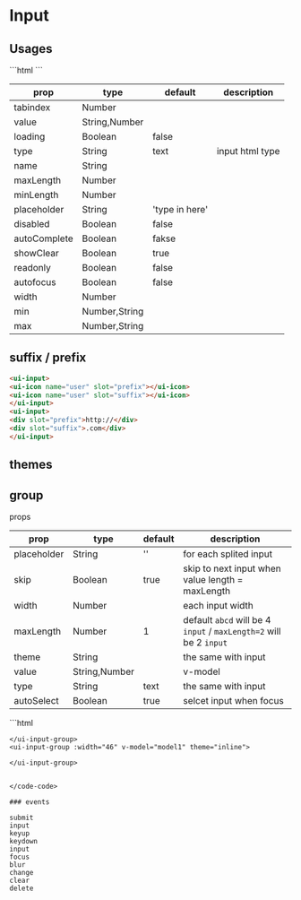 # Input


## Usages

<input-index></input-index>

<code-code>
 ```html
<ui-input></ui-input>
 <ui-input disabled v-model="disabled"></ui-input>
 <ui-input readonly v-model="readonly"></ui-input>
 <ui-input loading></ui-input>
```

</code-code>

|prop|type|default|description|
|--|--|--|--|
|tabindex|Number|||
|value|String,Number|||
|loading|Boolean|false||
|type|String|text|input html type|
|name|String|||
|maxLength|Number|||
|minLength|Number|||
|placeholder|String|'type in here'||
|disabled|Boolean|false||
|autoComplete|Boolean|fakse||
|showClear|Boolean|true||
|readonly|Boolean|false||
|autofocus|Boolean|false||
|width|Number|||
|min|Number,String|||
|max|Number,String|||


## suffix / prefix

<input-slot></input-slot>

<code-code>

 ```html
<ui-input>
 <ui-icon name="user" slot="prefix"></ui-icon>
 <ui-icon name="user" slot="suffix"></ui-icon>
</ui-input>
<ui-input>
 <div slot="prefix">http://</div>
 <div slot="suffix">.com</div>
</ui-input>
```
</code-code>





## themes

<input-theme></input-theme>


## group

<input-group></input-group>

props

|prop|type|default|description|
|--|--|--|--|
|placeholder|String|''|for each splited input|
|skip|Boolean|true|skip to next input when value length = maxLength|
|width|Number||each input width|
|maxLength|Number|1| default `abcd` will be 4 `input` / `maxLength=2` will be 2 `input`|
|theme|String||the same with input|
|value|String,Number||v-model|
|type|String|text|the same with input|
|autoSelect|Boolean|true|selcet input when focus|

<code-code>
 ```html
<ui-input-group v-model="model1" :max-length="2">
    </ui-input-group>
    <ui-input-group theme="ghost" v-model="model1">
    </ui-input-group>
    <ui-input-group :width="46" v-model="model1">

    </ui-input-group>
    <ui-input-group :width="46" v-model="model1" theme="inline">

    </ui-input-group>
 ```

</code-code>

### events

submit
input
keyup
keydown
input
focus
blur
change
clear
delete
